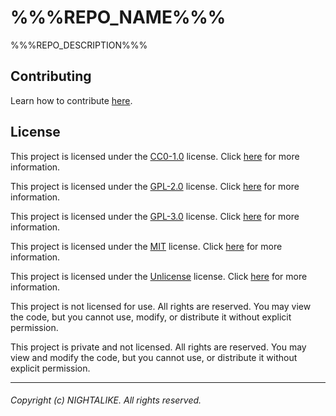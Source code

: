 # %%%REPO_NAME%%%

%%%REPO_DESCRIPTION%%%

<!-- Content goes here -->

<!-- ! Delete this section if no contributions are allowed -->

## Contributing

Learn how to contribute
[here](https://github.com/nightalike/%%%REPO_NAME%%%/blob/main/CONTRIBUTING.md).

## License

<!-- ! Choose one of the licenses and delete the rest -->

<!-- CC0-1.0 -->

This project is licensed under the
[CC0-1.0](https://github.com/toolbi-org/%%%REPO_NAME%%%/blob/main/LICENSE)
license. Click
[here](https://github.com/toolbi-org/%%%REPO_NAME%%%/blob/main/LICENSE) for more
information.

<!-- GPL-2.0 -->

This project is licensed under the
[GPL-2.0](https://github.com/toolbi-org/%%%REPO_NAME%%%/blob/main/LICENSE)
license. Click
[here](https://github.com/toolbi-org/%%%REPO_NAME%%%/blob/main/LICENSE) for more
information.

<!-- GPL-3.0 -->

This project is licensed under the
[GPL-3.0](https://github.com/toolbi-org/%%%REPO_NAME%%%/blob/main/LICENSE)
license. Click
[here](https://github.com/toolbi-org/%%%REPO_NAME%%%/blob/main/LICENSE) for more
information.

<!-- MIT -->

This project is licensed under the
[MIT](https://github.com/toolbi-org/%%%REPO_NAME%%%/blob/main/LICENSE) license.
Click [here](https://github.com/toolbi-org/%%%REPO_NAME%%%/blob/main/LICENSE)
for more information.

<!-- Unlicense -->

This project is licensed under the
[Unlicense](https://github.com/toolbi-org/%%%REPO_NAME%%%/blob/main/LICENSE)
license. Click
[here](https://github.com/toolbi-org/%%%REPO_NAME%%%/blob/main/LICENSE) for more
information.

<!-- No license -->

This project is not licensed for use. All rights are reserved. You may view the
code, but you cannot use, modify, or distribute it without explicit permission.

<!-- Private -->

This project is private and not licensed. All rights are reserved. You may view
and modify the code, but you cannot use, or distribute it without explicit
permission.

---

###### Copyright (c) NIGHTALIKE. All rights reserved.
